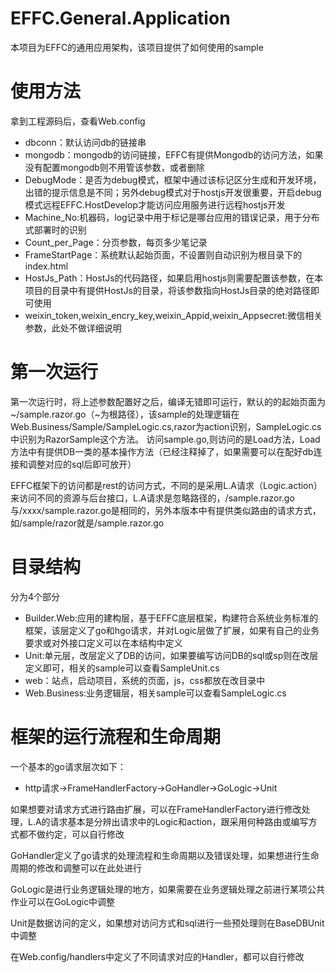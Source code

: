# EFFC.General.Application
本项目为EFFC的通用应用架构，该项目提供了如何使用的sample

# 使用方法
拿到工程源码后，查看Web.config
* dbconn：默认访问db的链接串
* mongodb：mongodb的访问链接，EFFC有提供Mongodb的访问方法，如果没有配置mongodb则不用管该参数，或者删除
* DebugMode：是否为debug模式，框架中通过该标记区分生成和开发环境，出错的提示信息是不同；另外debug模式对于hostjs开发很重要，开启debug模式远程EFFC.HostDevelop才能访问应用服务进行远程hostjs开发
* Machine_No:机器码，log记录中用于标记是哪台应用的错误记录，用于分布式部署时的识别
* Count_per_Page：分页参数，每页多少笔记录
* FrameStartPage：系统默认起始页面，不设置则自动识别为根目录下的index.html
* HostJs_Path：HostJs的代码路径，如果启用hostjs则需要配置该参数，在本项目的目录中有提供HostJs的目录，将该参数指向HostJs目录的绝对路径即可使用
* weixin_token,weixin_encry_key,weixin_Appid,weixin_Appsecret:微信相关参数，此处不做详细说明

# 第一次运行
第一次运行时，将上述参数配置好之后，编译无错即可运行，默认的的起始页面为~/sample.razor.go（~为根路径），该sample的处理逻辑在Web.Business/Sample/SampleLogic.cs,razor为action识别，SampleLogic.cs中识别为RazorSample这个方法。
访问sample.go,则访问的是Load方法，Load方法中有提供DB一类的基本操作方法（已经注释掉了，如果需要可以在配好db连接和调整对应的sql后即可放开）

EFFC框架下的访问都是rest的访问方式，不同的是采用L.A请求（Logic.action）来访问不同的资源与后台接口，L.A请求是忽略路径的，/sample.razor.go与/xxxx/sample.razor.go是相同的，另外本版本中有提供类似路由的请求方式，如/sample/razor就是/sample.razor.go

# 目录结构
分为4个部分
* Builder.Web:应用的建构层，基于EFFC底层框架，构建符合系统业务标准的框架，该层定义了go和hgo请求，并对Logic层做了扩展，如果有自己的业务要求或对外接口定义可以在本结构中定义
* Unit:单元层，改层定义了DB的访问，如果要编写访问DB的sql或sp则在改层定义即可，相关的sample可以查看SampleUnit.cs
* web：站点，启动项目，系统的页面，js，css都放在改目录中
* Web.Business:业务逻辑层，相关sample可以查看SampleLogic.cs

# 框架的运行流程和生命周期
一个基本的go请求层次如下：
* http请求->FrameHandlerFactory->GoHandler->GoLogic->Unit

如果想要对请求方式进行路由扩展，可以在FrameHandlerFactory进行修改处理，L.A的请求基本是分辨出请求中的Logic和action，跟采用何种路由或编写方式都不做约定，可以自行修改

GoHandler定义了go请求的处理流程和生命周期以及错误处理，如果想进行生命周期的修改和调整可以在此处进行

GoLogic是进行业务逻辑处理的地方，如果需要在业务逻辑处理之前进行某项公共作业可以在GoLogic中调整

Unit是数据访问的定义，如果想对访问方式和sql进行一些预处理则在BaseDBUnit中调整

在Web.config/handlers中定义了不同请求对应的Handler，都可以自行修改


